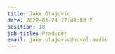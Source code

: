 ```yaml
---
title: Jake Otajovic
date: 2022-01-24 17:48:00 Z
position: 18
job-title: Producer
email: jake.otajovic@novel.audio
---
```


